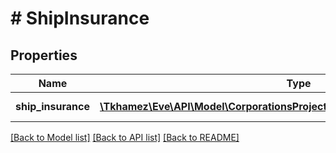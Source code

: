 # # ShipInsurance

## Properties

Name | Type | Description | Notes
------------ | ------------- | ------------- | -------------
**ship_insurance** | [**\Tkhamez\Eve\API\Model\CorporationsProjectsDetailConfigurationshipinsurance**](CorporationsProjectsDetailConfigurationshipinsurance.md) | Ship insurance | [optional]

[[Back to Model list]](../../README.md#models) [[Back to API list]](../../README.md#endpoints) [[Back to README]](../../README.md)
